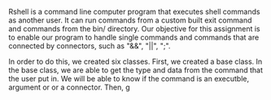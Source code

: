 Rshell is a command line computer program that executes shell commands as another user. It can run commands from a custom built exit command and commands from the bin/ directory. Our objective for this assignment is to enable our program to handle single commands and commands that are connected by connectors, such as "&&", "||", ";".

In order to do this, we created six classes. First, we created a base class. In the base class, we are able to get the type and data from the command that the user put in.  We will be able to know if the command is an executble, argument or or a connector. Then, g
